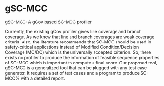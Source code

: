 # gSC-MCC
gSC-MCC: A gCov based SC-MCC profiler

Currently, the existing gCov profiler gives line coverage and branch coverage. As we know that line and branch coverages are weak coverage criteria. Also, the literature recommends that SC-MCC  should be used in safety-critical applications instead of Modified Condition/Decision Coverage (MC/DC) which is the universally accepted criterion. So, there exists no profiler to produce the information of feasible sequence properties of SC-MCC which is important to compute a final score. Our proposed tool, gSC-MCC is a generalized tool that can be plugged with any test case generator. It requires a set of test cases and a program to produce SC-MCC% with a detailed report.     
